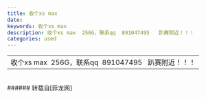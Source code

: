 ```yaml
---
title: 收个xs max
date: 
keywords: 收个xs max
description: 收个xs max  256G，联系qq  891047495   趴赛附近！！！
categories: used
---
```

<td class="t_f" id="postmessage_2174332">

<table cellspacing="0" class="t_table" style="width:98%"><tr><td>收个xs max  256G，联系qq  891047495   趴赛附近！！！</td></tr></table><br/>
</td>
###### 转载自[菲龙网]